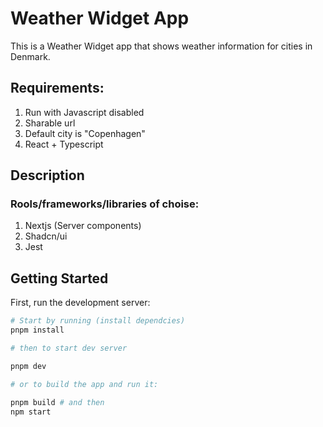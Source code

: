 # Weather Widget App

This is a Weather Widget app that shows weather information for cities in Denmark.

## Requirements:

1. Run with Javascript disabled
2. Sharable url
3. Default city is "Copenhagen"
4. React + Typescript

## Description

### Rools/frameworks/libraries of choise:

1. Nextjs (Server components)
2. Shadcn/ui
3. Jest

## Getting Started

First, run the development server:

```bash
# Start by running (install dependcies)
pnpm install

# then to start dev server

pnpm dev

# or to build the app and run it:

pnpm build # and then
npm start
```
